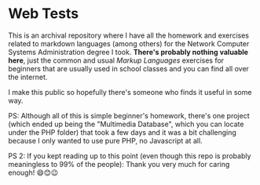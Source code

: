 # Web Tests

This is an archival repository where I have all the homework and exercises related to markdown languages (among others)
for the Network Computer Systems Administration degree I took. **There's probably nothing valuable here**, just the common and usual
*Markup Languages* exercises for beginners that are usually used in school classes and you can find all over the internet.

I make this public so hopefully there's someone who finds it useful in some way.

PS: Although all of this is simple beginner's homework, there's one project (which ended up being the "Multimedia Database", 
which you can locate under the PHP folder) that took a few days and it was a bit challenging because I only wanted to use pure PHP, no Javascript at all.

PS 2: If you kept reading up to this point (even though this repo is probably meaningless to 99% of the people): 
Thank you very much for caring enough! 😄😊😉

